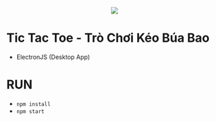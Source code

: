 <div align="center">
  <img src="https://miro.medium.com/v2/resize:fit:834/1*4HEwBQUclFxttE13SM0PQg.png"/>
</div>

# Tic Tac Toe - Trò Chơi Kéo Búa Bao
- ElectronJS (Desktop App)

# RUN
- `npm install`
- `npm start`
